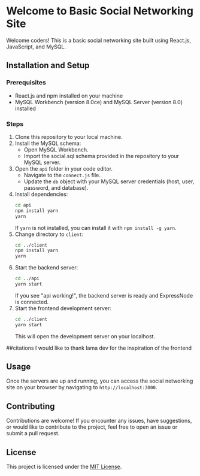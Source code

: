 # Welcome to Basic Social Networking Site

Welcome coders! This is a basic social networking site built using React.js, JavaScript, and MySQL.

## Installation and Setup

### Prerequisites
- React.js and npm installed on your machine
- MySQL Workbench (version 8.0ce) and MySQL Server (version 8.0) installed

### Steps
1. Clone this repository to your local machine.
2. Install the MySQL schema:
   - Open MySQL Workbench.
   - Import the social.sql schema provided in the repository to your MySQL server.
3. Open the `api` folder in your code editor.
   - Navigate to the `connect.js` file.
   - Update the `db` object with your MySQL server credentials (host, user, password, and database).
4. Install dependencies:
   ```bash
   cd api
   npm install yarn
   yarn
   ```
   If `yarn` is not installed, you can install it with `npm install -g yarn`.
5. Change directory to `client`:
   ```bash
   cd ../client
   npm install yarn
   yarn
   ```
6. Start the backend server:
   ```bash
   cd ../api
   yarn start
   ```
   If you see "api working!", the backend server is ready and ExpressNode is connected.
7. Start the frontend development server:
   ```bash
   cd ../client
   yarn start
   ```
   This will open the development server on your localhost.

##citations
I would like to thank lama dev for the inspiration of the frontend

## Usage

Once the servers are up and running, you can access the social networking site on your browser by navigating to `http://localhost:3000`.

## Contributing

Contributions are welcome! If you encounter any issues, have suggestions, or would like to contribute to the project, feel free to open an issue or submit a pull request.

## License

This project is licensed under the [MIT License](LICENSE).
